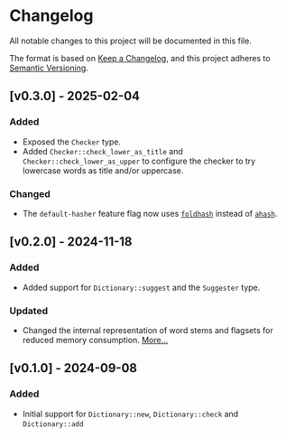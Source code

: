 # Changelog

All notable changes to this project will be documented in this file.

The format is based on [Keep a Changelog](https://keepachangelog.com/en/1.1.0/),
and this project adheres to [Semantic Versioning](https://semver.org/spec/v2.0.0.html).

<!-- ## [Unreleased] -->

## [v0.3.0] - 2025-02-04

### Added

* Exposed the `Checker` type.
* Added `Checker::check_lower_as_title` and `Checker::check_lower_as_upper` to
  configure the checker to try lowercase words as title and/or uppercase.

### Changed

* The `default-hasher` feature flag now uses [`foldhash`](https://github.com/orlp/foldhash)
  instead of [`ahash`](https://github.com/tkaitchuck/aHash).

## [v0.2.0] - 2024-11-18

### Added

* Added support for `Dictionary::suggest` and the `Suggester` type.

### Updated

* Changed the internal representation of word stems and flagsets for reduced
  memory consumption. [More...](https://the-mikedavis.github.io/posts/german-string-optimizations-in-spellbook/)

## [v0.1.0] - 2024-09-08

### Added

* Initial support for `Dictionary::new`, `Dictionary::check` and `Dictionary::add`
